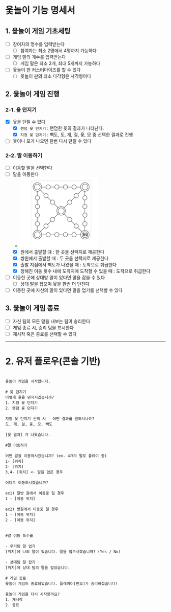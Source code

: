 # 웇놀이 기능 명세서

## 1. 윷놀이 게임 기초세팅
- [ ] 참여자의 명수를 입력받는다
  - [ ] 참여자는 최소 2명에서 4명까지 가능하다
- [ ] 게임 말의 개수를 입력받는다
  - [ ] 게임 말은 최소 2개, 최대 5개까지 가능하다
- [ ] 윷놀이 판 커스터마이즈를 할 수 있다
  - [ ] 윷놀이 판의 최소 다각형은 사각형이다

## 2. 윷놀이 게임 진행

### 2-1. 윷 던지기
- [x] 윷을 던질 수 있다
  - [x] `랜덤 윷 던지기` : 랜덤한 윷의 결과가 나타난다.
  - [x] `지정 윷 던지기` : 빽도, 도, 개, 걸, 윷, 모 중 선택한 결과로 진행
- [ ] 윷이나 모가 나오면 한번 다시 던질 수 있다

### 2-2. 말 이동하기
- [ ] 이동할 말을 선택한다
- [ ] 말을 이동한다
  - ![yutnoriEx.png](yutnoriEx.png)
  - [x] 원에서 출발할 떄 : 한 곳을 선택지로 제공한다
  - [x] 쌍원에서 출발할 때 : 두 곳을 선택지로 제공한다
  - [x] 출발 지점에서 빽도가 나왔을 때 : 도착으로 취급한다
  - [x] 정해진 이동 횟수 내에 도착지에 도착할 수 있을 때 : 도착으로 취급한다
- [ ] 이동한 곳에 상대방 말이 있다면 말을 잡을 수 있다
  - [ ] 상대 말을 잡으며 윷을 한번 더 던진다
- [ ] 이동한 곳에 자신의 말이 있다면 말을 업기를 선택할 수 있다 

## 3. 윷놀이 게임 종료
- [ ] 자신 팀의 모든 말을 내보는 팀이 승리한다
- [ ] 게임 종료 시, 승리 팀을 표시한다
- [ ] 재시작 혹은 종료를 선택할 수 있다

---

# 2. 유저 플로우(콘솔 기반)


```text

윷놀이 게임을 시작합니다.

# 윷 던지기
어떻게 윷을 던지시겠습니까?
1. 지정 윷 던지기
2. 랜덤 윷 던지기

지정 윷 던지기 선택 시 - 어떤 결과를 원하시나요?
도, 개, 걸, 윷, 모, 빽도

[윷 결과] 가 나왔습니다.

#말 이동하기

어떤 말을 이동하시겠습니까? (ex. 4개의 말로 플레이 중)
1- [위치]
2- [위치]
3,4- [위치] <- 말을 업은 경우

어디로 이동하시겠습니까?

ex1) 일반 원에서 이동중 일 경우
1 - [이동 위치]

ex2) 쌍원에서 이동중 일 경우
1 - [이동 위치]
2 - [이동 위치]


#말 이동 특수룰

- 우리팀 말 업기
[위치]에 나의 말이 있습니다. 말을 업으시겠습니까? (Yes / No)

- 상대팀 말 잡기
[위치]에 상대 팀의 말을 잡았습니다.

# 게임 종료
윷놀이 게임이 종료되었습니다. 플레이어[번호]가 승리하셨습니다!

윷놀이 게임을 다시 시작할까요?
1. 재시작
2. 종료
```

